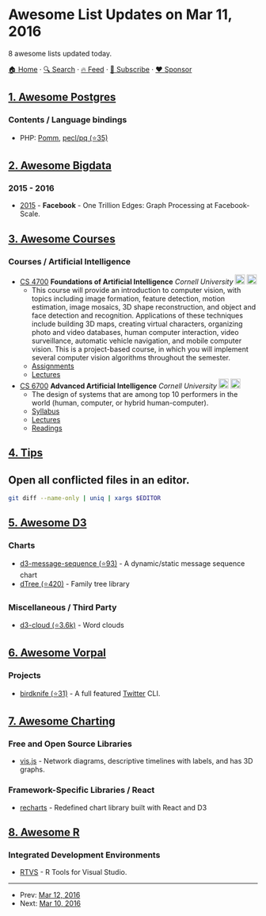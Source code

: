 # Awesome List Updates on Mar 11, 2016

8 awesome lists updated today.

[🏠 Home](/README.md) · [🔍 Search](https://www.trackawesomelist.com/search/) · [🔥 Feed](https://www.trackawesomelist.com/rss.xml) · [📮 Subscribe](https://trackawesomelist.us17.list-manage.com/subscribe?u=d2f0117aa829c83a63ec63c2f&id=36a103854c) · [❤️  Sponsor](https://github.com/sponsors/theowenyoung)



## [1. Awesome Postgres](/content/dhamaniasad/awesome-postgres/README.md)

### Contents / Language bindings

*   PHP: [Pomm](http://www.pomm-project.org), [pecl/pq (⭐35)](https://github.com/m6w6/ext-pq)

## [2. Awesome Bigdata](/content/newTendermint/awesome-bigdata/README.md)

### 2015 - 2016

*   [2015](http://www.vldb.org/pvldb/vol8/p1804-ching.pdf) - **Facebook** - One Trillion Edges: Graph Processing at Facebook-Scale.

## [3. Awesome Courses](/content/prakhar1989/awesome-courses/README.md)

### Courses / Artificial Intelligence

*   [CS 4700](http://www.cs.cornell.edu/courses/CS4700/2014fa/) **Foundations of Artificial Intelligence** *Cornell University* <img src="https://assets-cdn.github.com/images/icons/emoji/unicode/1f4bb.png" width="20" height="20" alt="Assignments" title="Assignments"/> <img src="https://assets-cdn.github.com/images/icons/emoji/unicode/1f4dd.png" width="20" height="20" alt="Lecture Notes" title="Lecture Notes" />
    *   This course will provide an introduction to computer vision, with topics including image formation, feature detection, motion estimation, image mosaics, 3D shape reconstruction, and object and face detection and recognition. Applications of these techniques include building 3D maps, creating virtual characters, organizing photo and video databases, human computer interaction, video surveillance, automatic vehicle navigation, and mobile computer vision. This is a project-based course, in which you will implement several computer vision algorithms throughout the semester.
    *   [Assignments](http://www.cs.cornell.edu/courses/CS4700/2014fa/)
    *   [Lectures](http://www.cs.cornell.edu/courses/CS4700/2014fa/)
*   [CS 6700](http://www.cs.cornell.edu/courses/CS6700/2013sp/) **Advanced Artificial Intelligence** *Cornell University* <img src="https://assets-cdn.github.com/images/icons/emoji/unicode/1f4dd.png" width="20" height="20" alt="Lecture Notes" title="Lecture Notes" /> <img src="https://assets-cdn.github.com/images/icons/emoji/unicode/1f4da.png" width="20" height="20" alt="Readings" title="Readings" />
    *   The design of systems that are among top 10 performers in the world (human, computer, or hybrid human-computer).
    *   [Syllabus](http://www.cs.cornell.edu/courses/CS6700/2013sp/lectures/CS6700-Overview_v2.pptx)
    *   [Lectures](http://www.cs.cornell.edu/courses/CS6700/2013sp/)
    *   [Readings](http://www.cs.cornell.edu/courses/CS6700/2013sp/)

## [4. Tips](/content/git-tips/tips/README.md)

## Open all conflicted files in an editor.

```sh
git diff --name-only | uniq | xargs $EDITOR
```

## [5. Awesome D3](/content/wbkd/awesome-d3/README.md)

### Charts

*   [d3-message-sequence (⭐93)](https://github.com/koudelka/d3-message-sequence) - A dynamic/static message sequence chart
*   [dTree (⭐420)](https://github.com/ErikGartner/dTree) - Family tree library

### Miscellaneous / Third Party

*   [d3-cloud (⭐3.6k)](https://github.com/jasondavies/d3-cloud) - Word clouds

## [6. Awesome Vorpal](/content/vorpaljs/awesome-vorpal/README.md)

### Projects

*   [birdknife (⭐31)](https://github.com/vanita5/birdknife) - A full featured [Twitter](https://twitter.com/) CLI.

## [7. Awesome Charting](/content/zingchart/awesome-charting/README.md)

### Free and Open Source Libraries

*   [vis.js](http://visjs.org/) - Network diagrams, descriptive timelines with labels, and has 3D graphs.

### Framework-Specific Libraries / React

*   [recharts](http://recharts.org) - Redefined chart library built with React and D3

## [8. Awesome R](/content/qinwf/awesome-R/README.md)

### Integrated Development Environments

*   [RTVS](http://microsoft.github.io/RTVS-docs/) - R Tools for Visual Studio.

---

- Prev: [Mar 12, 2016](/content/2016/03/12/README.md)
- Next: [Mar 10, 2016](/content/2016/03/10/README.md)